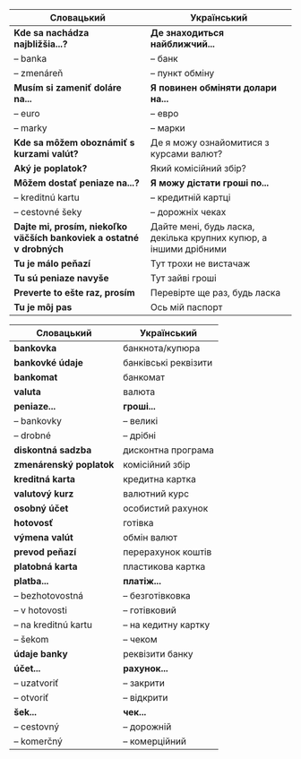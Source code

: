 | Словацький                                                            | Український                                                           |
| --------------------------------------------------------------------- | --------------------------------------------------------------------- |
| **Kde sa nachádza najbližšia...?**                                    | **Де знаходиться найближчий...**                                      |
| – banka                                                               | – банк                                                                |
| – zmenáreň                                                            | – пункт обміну                                                        |
| **Musím si zameniť doláre na...**                                     | **Я повинен обміняти долари на...**                                   |
| – euro                                                                | – евро                                                                |
| – marky                                                               | – марки                                                               |
| **Kde sa môžem oboznámiť s kurzami valút?**                           | Де я можу ознайомитися з курсами валют?                          |
| **Aký je poplatok?**                                                  | Який комісійний збір?                                            |
| **Môžem dostať peniaze na...?**                                       | **Я можу дістати гроші по...**                                        |
| – kreditnú kartu                                                      | – кредитній картці                                                    |
| – cestovné šeky                                                       | – дорожніх чеках                                                      |
| **Dajte mi, prosím, niekoľko väčších bankoviek a ostatné v drobných** | Дайте мені, будь ласка, декілька крупних купюр, а іншими дрібними |
| **Tu je málo peňazí**                                                 | Тут трохи не вистачаж                                             |
| **Tu sú peniaze navyše**                                              | Тут зайві гроші                                                  |
| **Preverte to ešte raz, prosím**                                      | Перевірте ще раз, будь ласка                                      |
| **Tu je môj pas**                                                     | Ось мій паспорт                                                |


| Словацький               | Український          |
| ------------------------ | -------------------- |
| **bankovka**             | банкнота/купюра      |
| **bankovké údaje**       | банківські реквізити |
| **bankomat**             | банкомат             |
| **valuta**               | валюта               |
| **peniaze...**           | **гроші...**             |
| – bankovky               | – великі             |
| – drobné                 | – дрібні             |
| **diskontná sadzba**     | дисконтна програма   |
| **zmenárenský poplatok** | комісійний збір      |
| **kreditná karta**       | кредитна картка      |
| **valutový kurz**        | валютний курс        |
| **osobný účet**          | особистий рахунок    |
| **hotovosť**             | готівка              |
| **výmena valút**         | обмін валют          |
| **prevod peňazí**        | перерахунок коштів   |
| **platobná karta**       | пластикова картка    |
| **platba...**            | **платіж...**            |
| – bezhotovostná          | – безготівковка      |
| – v hotovosti            | – готівковий         |
| – na kreditnú kartu      | – на кедитну картку  |
| – šekom                  | – чеком              |
| **údaje banky**          | реквізити банку      |
| **účet...**              | **рахунок...**           |
| – uzatvoriť              | – закрити            |
| – otvoriť                | – відкрити           |
| **šek...**               | **чек...**               |
| – cestovný               | – дорожній           |
| – komerčný               | – комерційний        |
